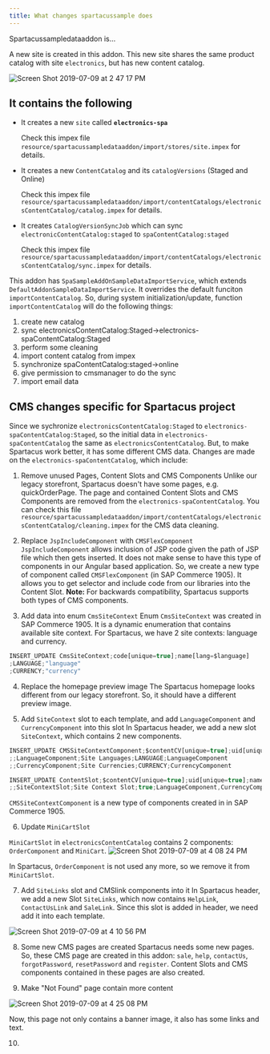 ```yaml
---
title: What changes spartacussample does
---
```


Spartacussampledataaddon is... 

A new site is created in this addon. This new site shares the same product catalog with site `electronics`, but has new content catalog.

![Screen Shot 2019-07-09 at 2 47 17 PM](https://user-images.githubusercontent.com/44440575/60915025-cce6a480-a258-11e9-800d-7e98e2275d48.png)

## It contains the following

- It creates a new `site` called **`electronics-spa`**

  Check this impex file `resource/spartacussampledataaddon/import/stores/site.impex` for details.

- It creates a new `ContentCatalog` and its `catalogVersions` (Staged and Online)

  Check this impex file `resource/spartacussampledataaddon/import/contentCatalogs/electronicsContentCatalog/catalog.impex` for details.

- It creates `CatalogVersionSyncJob` which can sync `electronicContentCatalog:staged` to `spaContentCatalog:staged`

  Check this impex file `resource/spartacussampledataaddon/import/contentCatalogs/electronicsContentCatalog/sync.impex` for details.

This addon has `SpaSampleAddOnSampleDataImportService`, which extends `DefaultAddonSampleDataImportService`. It overrides the default funciton `importContentCatalog`. So, during system initialization/update, function `importContentCatalog` will do the following things:

1. create new catalog
2. sync electronicsContentCatalog:Staged->electronics-spaContentCatalog:Staged
3. perform some cleaning
4. import content catalog from impex
5. synchronize spaContentCatalog:staged->online
6. give permission to cmsmanager to do the sync
7. import email data

## CMS changes specific for Spartacus project

Since we sychronize `electronicsContentCatalog:Staged` to `electronics-spaContentCatalog:Staged`, so the initial data in `electronics-spaContentCatalog` the same as `electronicsContentCatalog`. But, to make Spartacus work better, it has some different CMS data. Changes are made on the `electronics-spaContentCatalog`, which include:

1. Remove unused Pages, Content Slots and CMS Components
Unlike our legacy storefront, Spartacus doesn't have some pages, e.g. quickOrderPage. The page and contained Content Slots and CMS Components are removed from the `electronics-spaContentCatalog`. You can check this file `resource/spartacussampledataaddon/import/contentCatalogs/electronicsContentCatalog/cleaning.impex` for the CMS data cleaning.

2. Replace `JspIncludeComponent` with `CMSFlexComponent`
`JspIncludeComponent` allows inclusion of JSP code given the path of JSP file which then gets inserted. It does not make sense to have this type of components in our Angular based application. So, we create a new type of component called `CMSFlexComponent` (in SAP Commerce 1905). It allows you to get selector and include code from our libraries into the Content Slot.
**Note:** For backwards compatibility, Spartacus supports both types of CMS components.

3. Add data into enum `CmsSiteContext`
Enum `CmsSiteContext` was created in SAP Commerce 1905. It is a dynamic enumeration that contains available site context. For Spartacus, we have 2 site contexts: language and currency.

```typescript
INSERT_UPDATE CmsSiteContext;code[unique=true];name[lang=$language]
;LANGUAGE;"language"
;CURRENCY;"currency"
```

4. Replace the homepage preview image
The Spartacus homepage looks different from our legacy storefront. So, it should have a different preview image.

5. Add `SiteContext` slot to each template, and add `LanguageComponent` and `CurrencyComponent` into this slot
In Spartacus header, we add a new slot `SiteContext`, which contains 2 new components.

```typescript
INSERT_UPDATE CMSSiteContextComponent;$contentCV[unique=true];uid[unique=true];name;context(code);&componentRef
;;LanguageComponent;Site Languages;LANGUAGE;LanguageComponent
;;CurrencyComponent;Site Currencies;CURRENCY;CurrencyComponent

INSERT_UPDATE ContentSlot;$contentCV[unique=true];uid[unique=true];name;active;cmsComponents(uid,$contentCV)
;;SiteContextSlot;Site Context Slot;true;LanguageComponent,CurrencyComponent
```

`CMSSiteContextComponent` is a new type of components created in in SAP Commerce 1905.

6. Update `MiniCartSlot`

`MiniCartSlot` in `electronicsContentCatalog` contains 2 components: `OrderComponent` and `MiniCart`. 
  ![Screen Shot 2019-07-09 at 4 08 24 PM](https://user-images.githubusercontent.com/44440575/60919474-d1fd2100-a263-11e9-8f7a-885df84e2b98.png)

In Spartacus, `OrderComponent` is not used any more, so we remove it from `MiniCartSlot`.

7. Add `SiteLinks` slot and CMSlink components into it
In Spartacus header, we add a new Slot `SiteLinks`, which now contains `HelpLink`, `ContactUsLink` and `SaleLink`. Since this slot is added in header, we need add it into each template.

  ![Screen Shot 2019-07-09 at 4 10 56 PM](https://user-images.githubusercontent.com/44440575/60919595-2b655000-a264-11e9-9667-8699220390ae.png)

8. Some new CMS pages are created
Spartacus needs some new pages. So, these CMS page are created in this addon: `sale`, `help`, `contactUs`, `forgotPassword`, `resetPassword` and `register`. Content Slots and CMS components contained in these pages are also created.

9. Make "Not Found" page contain more content

  ![Screen Shot 2019-07-09 at 4 25 08 PM](https://user-images.githubusercontent.com/44440575/60920445-35884e00-a266-11e9-8ba5-c1f2042d695c.png)

Now, this page not only contains a banner image, it also has some links and text.

10.  
